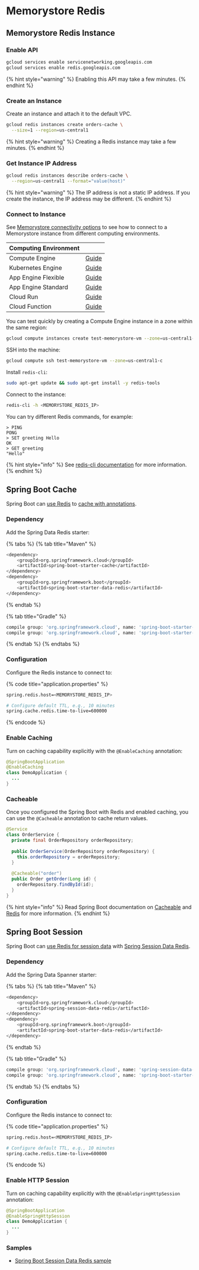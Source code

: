 # Memorystore Redis

## Memorystore Redis Instance

### Enable API

```bash
gcloud services enable servicenetworking.googleapis.com
gcloud services enable redis.googleapis.com
```

{% hint style="warning" %}
Enabling this API may take a few minutes.
{% endhint %}

### Create an Instance

Create an instance and attach it to the default VPC.

```bash
gcloud redis instances create orders-cache \
  --size=1 --region=us-central1
```

{% hint style="warning" %}
Creating a Redis instance may take a few minutes.
{% endhint %}

### Get Instance IP Address

```bash
gcloud redis instances describe orders-cache \
  --region=us-central1 --format="value(host)"
```

{% hint style="warning" %}
The IP address is not a static IP address. If you create the instance, the IP address may be different.
{% endhint %}

### Connect to Instance

See [Memorystore connectivity options](./#connectivity) to see how to connect to a Memorystore instance from different computing environments.

| Computing Environment |  |
| :--- | :--- |
| Compute Engine | [Guide](https://cloud.google.com/memorystore/docs/redis/connect-redis-instance-gce) |
| Kubernetes Engine | [Guide](https://cloud.google.com/memorystore/docs/redis/connect-redis-instance-gke) |
| App Engine Flexible | [Guide](https://cloud.google.com/memorystore/docs/redis/connect-redis-instance-flex#java_1) |
| App Engine Standard | [Guide](https://cloud.google.com/memorystore/docs/redis/connect-redis-instance-standard) |
| Cloud Run | [Guide](https://cloud.google.com/run/docs/configuring/connecting-vpc) |
| Cloud Function | [Guide](https://cloud.google.com/memorystore/docs/redis/connect-redis-instance-functions) |

You can test quickly by creating a Compute Engine instance in a zone within the same region:

```bash
gcloud compute instances create test-memorystore-vm --zone=us-central1-c
```

SSH into the machine:

```bash
gcloud compute ssh test-memorystore-vm --zone=us-central1-c
```

Install `redis-cli`:

```bash
sudo apt-get update && sudo apt-get install -y redis-tools
```

Connect to the instance:

```bash
redis-cli -h <MEMORYSTORE_REDIS_IP>
```

You can try different Redis commands, for example:

```text
> PING
PONG
> SET greeting Hello
OK
> GET greeting
"Hello"
```

{% hint style="info" %}
See [redis-cli documentation](https://redis.io/topics/rediscli) for more information.
{% endhint %}

## Spring Boot Cache

Spring Boot can [use Redis](https://docs.spring.io/spring-boot/docs/current/reference/htmlsingle/#boot-features-caching-provider-redis) to [cache with annotations](https://docs.spring.io/spring-boot/docs/current/reference/htmlsingle/#boot-features-caching).

### Dependency

Add the Spring Data Redis starter:

{% tabs %}
{% tab title="Maven" %}
```bash
<dependency>
    <groupId>org.springframework.cloud</groupId>
    <artifactId>spring-boot-starter-cache</artifactId>
</dependency>
<dependency>
    <groupId>org.springframework.boot</groupId>
    <artifactId>spring-boot-starter-data-redis</artifactId>
</dependency>
```
{% endtab %}

{% tab title="Gradle" %}
```bash
compile group: 'org.springframework.cloud', name: 'spring-boot-starter-cache'
compile group: 'org.springframework.cloud', name: 'spring-boot-starter-data-redis'
```
{% endtab %}
{% endtabs %}

### Configuration

Configure the Redis instance to connect to:

{% code title="application.properties" %}
```bash
spring.redis.host=<MEMORYSTORE_REDIS_IP>

# Configure default TTL, e.g., 10 minutes
spring.cache.redis.time-to-live=600000
```
{% endcode %}

### Enable Caching

Turn on caching capability explicitly with the `@EnableCaching` annotation:

```java
@SpringBootApplication
@EnableCaching
class DemoApplication {
  ...
}
```

### Cacheable

Once you configured the Spring Boot with Redis and enabled caching, you can use the `@Cacheable` annotation to cache return values.

```java
@Service
class OrderService {
  private final OrderRepository orderRepository;
  
  public OrderService(OrderRepository orderRepository) {
    this.orderRepository = orderRepository;
  }
  
  @Cacheable("order")
  public Order getOrder(Long id) {
    orderRepository.findById(id);
  }
}
```

{% hint style="info" %}
Read Spring Boot documentation on [Cacheable](https://docs.spring.io/spring-boot/docs/current/reference/htmlsingle/#boot-features-caching) and [Redis](https://docs.spring.io/spring-boot/docs/current/reference/htmlsingle/#boot-features-caching-provider-redis) for more information.
{% endhint %}

## Spring Boot Session

Spring Boot can [use Redis for session data](https://docs.spring.io/spring-boot/docs/current/reference/htmlsingle/#boot-features-session) with [Spring Session Data Redis](https://docs.spring.io/spring-session/docs/2.3.0.RELEASE/reference/html5/#httpsession-redis).

### Dependency

Add the Spring Data Spanner starter:

{% tabs %}
{% tab title="Maven" %}
```bash
<dependency>
    <groupId>org.springframework.cloud</groupId>
    <artifactId>spring-session-data-redis</artifactId>
</dependency>
<dependency>
    <groupId>org.springframework.boot</groupId>
    <artifactId>spring-boot-starter-data-redis</artifactId>
</dependency>
```
{% endtab %}

{% tab title="Gradle" %}
```bash
compile group: 'org.springframework.cloud', name: 'spring-session-data-redis'
compile group: 'org.springframework.cloud', name: 'spring-boot-starter-data-redis'
```
{% endtab %}
{% endtabs %}

### Configuration

Configure the Redis instance to connect to:

{% code title="application.properties" %}
```bash
spring.redis.host=<MEMORYSTORE_REDIS_IP>

# Configure default TTL, e.g., 10 minutes
spring.cache.redis.time-to-live=600000
```
{% endcode %}

### Enable HTTP Session

Turn on caching capability explicitly with the `@EnableSpringHttpSession` annotation:

```java
@SpringBootApplication
@EnableSpringHttpSession
class DemoApplication {
  ...
}
```

### Samples

* [Spring Boot Session Data Redis sample](https://github.com/spring-projects/spring-session/tree/master/spring-session-samples/spring-session-sample-boot-redis-simple)

